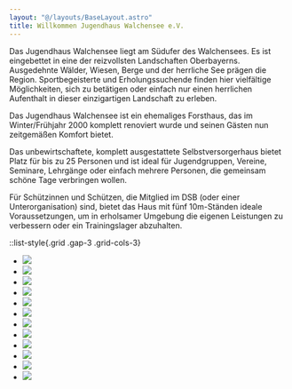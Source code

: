 ```yaml
---
layout: "@/layouts/BaseLayout.astro"
title: Willkommen Jugendhaus Walchensee e.V.
---
```


Das Jugendhaus Walchensee liegt am Südufer des Walchensees. Es ist eingebettet in eine der reizvollsten Landschaften Oberbayerns. Ausgedehnte Wälder, Wiesen, Berge und der herrliche See prägen die Region. Sportbegeisterte und Erholungssuchende finden hier vielfältige Möglichkeiten, sich zu betätigen oder einfach nur einen herrlichen Aufenthalt in dieser einzigartigen Landschaft zu erleben.

Das Jugendhaus Walchensee ist ein ehemaliges Forsthaus, das im Winter/Frühjahr 2000 komplett renoviert wurde und seinen Gästen nun zeitgemäßen Komfort bietet.

Das unbewirtschaftete, komplett ausgestattete Selbstversorgerhaus bietet Platz für bis zu 25 Personen und ist ideal für Jugendgruppen, Vereine, Seminare, Lehrgänge oder einfach mehrere Personen, die gemeinsam schöne Tage verbringen wollen.

Für Schützinnen und Schützen, die Mitglied im DSB (oder einer Unterorganisation) sind, bietet das Haus mit fünf 10m-Ständen ideale Voraussetzungen, um in erholsamer Umgebung die eigenen Leistungen zu verbessern oder ein Trainingslager abzuhalten.

::list-style{.grid .gap-3 .grid-cols-3}

- ![](src/images/start-1.jpg)
- ![](src/images/start-2.jpg)
- ![](src/images/start-3.jpg)
- ![](src/images/start-4.jpg)
- ![](src/images/start-5.jpg)
- ![](src/images/start-6.jpg)
- ![](src/images/start-7.jpg)
- ![](src/images/lage-1.jpg)
- ![](src/images/lage-2.jpg)
- ![](src/images/lage-3.jpg)
- ![](src/images/lage-4.jpg)
- ![](src/images/lage-5.jpg)
